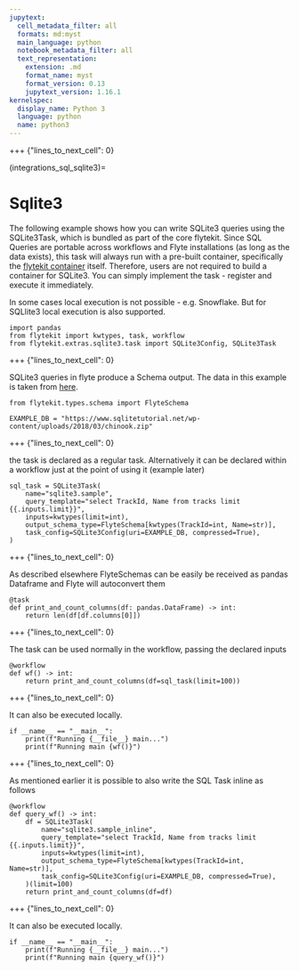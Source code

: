 ```yaml
---
jupytext:
  cell_metadata_filter: all
  formats: md:myst
  main_language: python
  notebook_metadata_filter: all
  text_representation:
    extension: .md
    format_name: myst
    format_version: 0.13
    jupytext_version: 1.16.1
kernelspec:
  display_name: Python 3
  language: python
  name: python3
---
```


+++ {"lines_to_next_cell": 0}

(integrations_sql_sqlite3)=

# Sqlite3

The following example shows how you can write SQLite3 queries using the SQLite3Task, which is bundled as part of the
core flytekit. Since SQL Queries are portable across workflows and Flyte installations (as long as the data exists),
this task will always run with a pre-built container, specifically the [flytekit container](https://github.com/flyteorg/flytekit/blob/v0.19.0/Dockerfile.py38)
itself. Therefore, users are not required to build a container for SQLite3. You can simply implement the task - register and
execute it immediately.

In some cases local execution is not possible - e.g. Snowflake. But for SQLlite3 local execution is also supported.

```{code-cell}
import pandas
from flytekit import kwtypes, task, workflow
from flytekit.extras.sqlite3.task import SQLite3Config, SQLite3Task
```

+++ {"lines_to_next_cell": 0}

SQLite3 queries in flyte produce a Schema output. The data in this example is
taken from [here](https://www.sqlitetutorial.net/sqlite-sample-database/).

```{code-cell}
from flytekit.types.schema import FlyteSchema

EXAMPLE_DB = "https://www.sqlitetutorial.net/wp-content/uploads/2018/03/chinook.zip"
```

+++ {"lines_to_next_cell": 0}

the task is declared as a regular task. Alternatively it can be declared within a workflow just at the point of using
it (example later)

```{code-cell}
sql_task = SQLite3Task(
    name="sqlite3.sample",
    query_template="select TrackId, Name from tracks limit {{.inputs.limit}}",
    inputs=kwtypes(limit=int),
    output_schema_type=FlyteSchema[kwtypes(TrackId=int, Name=str)],
    task_config=SQLite3Config(uri=EXAMPLE_DB, compressed=True),
)
```

+++ {"lines_to_next_cell": 0}

As described elsewhere FlyteSchemas can be easily be received as pandas Dataframe and Flyte will autoconvert them

```{code-cell}
@task
def print_and_count_columns(df: pandas.DataFrame) -> int:
    return len(df[df.columns[0]])
```

+++ {"lines_to_next_cell": 0}

The task can be used normally in the workflow, passing the declared inputs

```{code-cell}
@workflow
def wf() -> int:
    return print_and_count_columns(df=sql_task(limit=100))
```

+++ {"lines_to_next_cell": 0}

It can also be executed locally.

```{code-cell}
if __name__ == "__main__":
    print(f"Running {__file__} main...")
    print(f"Running main {wf()}")
```

+++ {"lines_to_next_cell": 0}

As mentioned earlier it is possible to also write the SQL Task inline as follows

```{code-cell}
@workflow
def query_wf() -> int:
    df = SQLite3Task(
        name="sqlite3.sample_inline",
        query_template="select TrackId, Name from tracks limit {{.inputs.limit}}",
        inputs=kwtypes(limit=int),
        output_schema_type=FlyteSchema[kwtypes(TrackId=int, Name=str)],
        task_config=SQLite3Config(uri=EXAMPLE_DB, compressed=True),
    )(limit=100)
    return print_and_count_columns(df=df)
```

+++ {"lines_to_next_cell": 0}

It can also be executed locally.

```{code-cell}
if __name__ == "__main__":
    print(f"Running {__file__} main...")
    print(f"Running main {query_wf()}")
```
